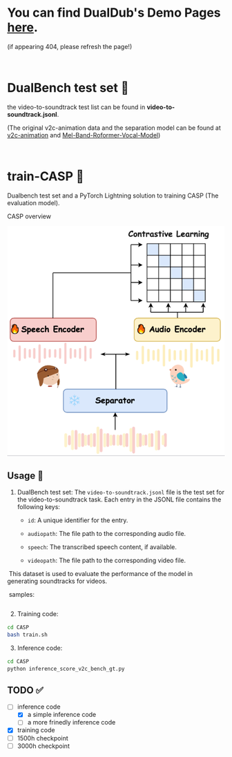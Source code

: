



&#8203;


&#8203;


&#8203;


# You can find DualDub's Demo Pages [here](https://anonymous.4open.science/w/DualDubDemo-DD18/).
(if appearing 404, please refresh the page!)

&#8203;

# DualBench test set 📎

the video-to-soundtrack test list can be found in **video-to-soundtrack.jsonl**.

(The original v2c-animation data and the separation model can be found at [v2c-animation](https://github.com/chenqi008/V2C) and [Mel-Band-Roformer-Vocal-Model](https://github.com/KimberleyJensen/Mel-Band-Roformer-Vocal-Model))

&#8203;

# train-CASP 📎

Dualbench test set and a PyTorch Lightning solution to training CASP (The evaluation model).

CASP overview

<p align="center">
    <img src="images/CASP.PNG" alt="CASP Section Image">
</p>

## Usage 🚂

1. DualBench test set:
   The `video-to-soundtrack.jsonl` file is the test set for the video-to-soundtrack task. Each entry in the JSONL file contains the following keys:

   - `id`: A unique identifier for the entry.

   - `audiopath`: The file path to the corresponding audio file.

   - `speech`: The transcribed speech content, if available.

   - `videopath`: The file path to the corresponding video file.


​	This dataset is used to evaluate the performance of the model in generating soundtracks for videos.

​	samples:

```json

```



2. Training code: 

```bash
cd CASP
bash train.sh
```

3. Inference code: 

```bash
cd CASP
python inference_score_v2c_bench_gt.py
```





## TODO ✅

- [ ] inference code
  - [x] a simple inference code
  - [ ] a more frinedly inference code
- [x] training code
- [ ] 1500h checkpoint
- [ ] 3000h checkpoint
